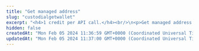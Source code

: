 ```yaml
---
title: "Get managed address"
slug: "custodialgetwallet"
excerpt: "<h4>1 credit per API call.</h4><br/>\n<p>Get managed address for an API Key. It's possible to export the private key, if query parameter <b>export</b> is set to true.</p>"
hidden: false
createdAt: "Mon Feb 05 2024 11:36:59 GMT+0000 (Coordinated Universal Time)"
updatedAt: "Mon Feb 05 2024 11:37:00 GMT+0000 (Coordinated Universal Time)"
---
```

